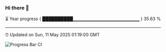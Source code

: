 ### Hi there 👋

⏳ Year progress { ██████████▁▁▁▁▁▁▁▁▁▁▁▁▁▁▁▁▁▁▁▁ } 35.63 %

---

⏰ Updated on Sun, 11 May 2025 01:19:00 GMT

![Progress Bar CI](https://github.com/liununu/liununu/workflows/Progress%20Bar%20CI/badge.svg)
